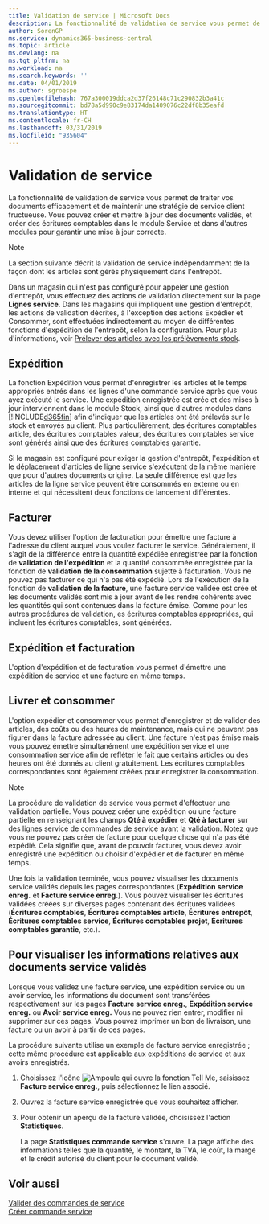 ```yaml
---
title: Validation de service | Microsoft Docs
description: La fonctionnalité de validation de service vous permet de traiter vos documents efficacement et de maintenir une stratégie de service client fructueuse. Vous pouvez créer et mettre à jour des documents validés, et créer des écritures comptables dans le module Service et dans d'autres modules pour garantir une mise à jour correcte.
author: SorenGP
ms.service: dynamics365-business-central
ms.topic: article
ms.devlang: na
ms.tgt_pltfrm: na
ms.workload: na
ms.search.keywords: ''
ms.date: 04/01/2019
ms.author: sgroespe
ms.openlocfilehash: 767a300019ddca2d37f26148c71c290832b3a41c
ms.sourcegitcommit: bd78a5d990c9e83174da1409076c22df8b35eafd
ms.translationtype: HT
ms.contentlocale: fr-CH
ms.lasthandoff: 03/31/2019
ms.locfileid: "935604"
---
```

# <a name="service-posting"></a>Validation de service
La fonctionnalité de validation de service vous permet de traiter vos documents efficacement et de maintenir une stratégie de service client fructueuse. Vous pouvez créer et mettre à jour des documents validés, et créer des écritures comptables dans le module Service et dans d'autres modules pour garantir une mise à jour correcte.  

> [!NOTE]  
>  La section suivante décrit la validation de service indépendamment de la façon dont les articles sont gérés physiquement dans l'entrepôt.  
>   
>  Dans un magasin qui n'est pas configuré pour appeler une gestion d'entrepôt, vous effectuez des actions de validation directement sur la page **Lignes service**. Dans les magasins qui impliquent une gestion d'entrepôt, les actions de validation décrites, à l'exception des actions Expédier et Consommer, sont effectuées indirectement au moyen de différentes fonctions d'expédition de l'entrepôt, selon la configuration. Pour plus d'informations, voir [Prélever des articles avec les prélèvements stock](warehouse-how-to-pick-items-with-inventory-picks.md).  

## <a name="ship"></a>Expédition  
La fonction Expédition vous permet d'enregistrer les articles et le temps appropriés entrés dans les lignes d'une commande service après que vous ayez exécuté le service. Une expédition enregistrée est crée et des mises à jour interviennent dans le module Stock, ainsi que d'autres modules dans [!INCLUDE[d365fin](includes/d365fin_md.md)] afin d'indiquer que les articles ont été prélevés sur le stock et envoyés au client. Plus particulièrement, des écritures comptables article, des écritures comptables valeur, des écritures comptables service sont générés ainsi que des écritures comptables garantie.  

Si le magasin est configuré pour exiger la gestion d'entrepôt, l'expédition et le déplacement d'articles de ligne service s'exécutent de la même manière que pour d'autres documents origine. La seule différence est que les articles de la ligne service peuvent être consommés en externe ou en interne et qui nécessitent deux fonctions de lancement différentes.

## <a name="invoice"></a>Facturer  
Vous devez utiliser l'option de facturation pour émettre une facture à l'adresse du client auquel vous voulez facturer le service. Généralement, il s'agit de la différence entre la quantité expédiée enregistrée par la fonction de **validation de l'expédition** et la quantité consommée enregistrée par la fonction de **validation de la consommation** sujette à facturation. Vous ne pouvez pas facturer ce qui n'a pas été expédié. Lors de l'exécution de la fonction de **validation de la facture**, une facture service validée est crée et les documents validés sont mis à jour avant de les rendre cohérents avec les quantités qui sont contenues dans la facture émise. Comme pour les autres procédures de validation, es écritures comptables appropriées, qui incluent les écritures comptables, sont générées.  

## <a name="ship-and-invoice"></a>Expédition et facturation  
L'option d'expédition et de facturation vous permet d'émettre une expédition de service et une facture en même temps.  

## <a name="ship-and-consume"></a>Livrer et consommer  
L'option expédier et consommer vous permet d'enregistrer et de valider des articles, des coûts ou des heures de maintenance, mais qui ne peuvent pas figurer dans la facture adressée au client. Une facture n'est pas émise mais vous pouvez émettre simultanément une expédition service et une consommation service afin de refléter le fait que certains articles ou des heures ont été donnés au client gratuitement. Les écritures comptables correspondantes sont également créées pour enregistrer la consommation.  

> [!NOTE]  
>  La procédure de validation de service vous permet d'effectuer une validation partielle. Vous pouvez créer une expédition ou une facture partielle en renseignant les champs **Qté à expédier** et **Qté à facturer** sur des lignes service de commandes de service avant la validation. Notez que vous ne pouvez pas créer de facture pour quelque chose qui n'a pas été expédié. Cela signifie que, avant de pouvoir facturer, vous devez avoir enregistré une expédition ou choisir d'expédier et de facturer en même temps.  

Une fois la validation terminée, vous pouvez visualiser les documents service validés depuis les pages correspondantes (**Expédition service enreg.** et **Facture service enreg.**). Vous pouvez visualiser les écritures validées créées sur diverses pages contenant des écritures validées (**Écritures comptables**, **Écritures comptables article**, **Écritures entrepôt**, **Écritures comptables service**, **Écritures comptables projet**, **Écritures comptables garantie**, etc.).  

## <a name="to-view-information-about-a-posted-service-document"></a>Pour visualiser les informations relatives aux documents service validés  
Lorsque vous validez une facture service, une expédition service ou un avoir service, les informations du document sont transférées respectivement sur les pages **Facture service enreg.**, **Expédition service enreg.** ou **Avoir service enreg.** Vous ne pouvez rien entrer, modifier ni supprimer sur ces pages. Vous pouvez imprimer un bon de livraison, une facture ou un avoir à partir de ces pages.  

La procédure suivante utilise un exemple de facture service enregistrée ; cette même procédure est applicable aux expéditions de service et aux avoirs enregistrés.  

1. Choisissez l'icône ![Ampoule qui ouvre la fonction Tell Me](media/ui-search/search_small.png "Dites-moi ce que vous voulez faire"), saisissez **Facture service enreg.**, puis sélectionnez le lien associé.  
2. Ouvrez la facture service enregistrée que vous souhaitez afficher.  
3. Pour obtenir un aperçu de la facture validée, choisissez l'action **Statistiques**.  

    La page **Statistiques commande service** s'ouvre. La page affiche des informations telles que la quantité, le montant, la TVA, le coût, la marge et le crédit autorisé du client pour le document validé.

## <a name="see-also"></a>Voir aussi  
[Valider des commandes de service](service-how-to-post-service-orders.md)   
[Créer commande service](service-how-to-create-service-orders.md)
